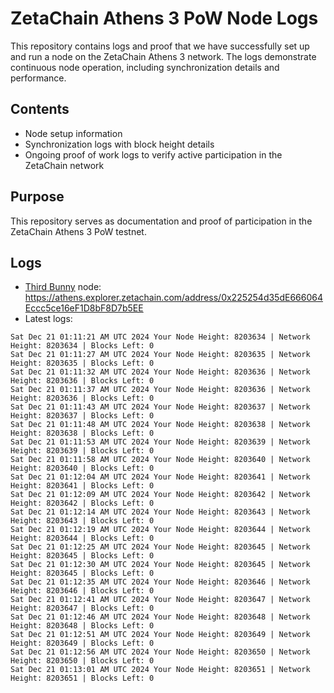 # ZetaChain Athens 3 PoW Node Logs
This repository contains logs and proof that we have successfully set up and run a node on the ZetaChain Athens 3 network. The logs demonstrate continuous node operation, including synchronization details and performance.

## Contents
- Node setup information
- Synchronization logs with block height details
- Ongoing proof of work logs to verify active participation in the ZetaChain network

## Purpose
This repository serves as documentation and proof of participation in the ZetaChain Athens 3 PoW testnet.

## Logs

- [Third Bunny](https://thirdbunny.xyz/) node: https://athens.explorer.zetachain.com/address/0x225254d35dE666064Eccc5ce16eF1D8bF8D7b5EE
- Latest logs:
```
Sat Dec 21 01:11:21 AM UTC 2024 Your Node Height: 8203634 | Network Height: 8203634 | Blocks Left: 0
Sat Dec 21 01:11:27 AM UTC 2024 Your Node Height: 8203635 | Network Height: 8203635 | Blocks Left: 0
Sat Dec 21 01:11:32 AM UTC 2024 Your Node Height: 8203636 | Network Height: 8203636 | Blocks Left: 0
Sat Dec 21 01:11:37 AM UTC 2024 Your Node Height: 8203636 | Network Height: 8203636 | Blocks Left: 0
Sat Dec 21 01:11:43 AM UTC 2024 Your Node Height: 8203637 | Network Height: 8203637 | Blocks Left: 0
Sat Dec 21 01:11:48 AM UTC 2024 Your Node Height: 8203638 | Network Height: 8203638 | Blocks Left: 0
Sat Dec 21 01:11:53 AM UTC 2024 Your Node Height: 8203639 | Network Height: 8203639 | Blocks Left: 0
Sat Dec 21 01:11:58 AM UTC 2024 Your Node Height: 8203640 | Network Height: 8203640 | Blocks Left: 0
Sat Dec 21 01:12:04 AM UTC 2024 Your Node Height: 8203641 | Network Height: 8203641 | Blocks Left: 0
Sat Dec 21 01:12:09 AM UTC 2024 Your Node Height: 8203642 | Network Height: 8203642 | Blocks Left: 0
Sat Dec 21 01:12:14 AM UTC 2024 Your Node Height: 8203643 | Network Height: 8203643 | Blocks Left: 0
Sat Dec 21 01:12:19 AM UTC 2024 Your Node Height: 8203644 | Network Height: 8203644 | Blocks Left: 0
Sat Dec 21 01:12:25 AM UTC 2024 Your Node Height: 8203645 | Network Height: 8203645 | Blocks Left: 0
Sat Dec 21 01:12:30 AM UTC 2024 Your Node Height: 8203645 | Network Height: 8203645 | Blocks Left: 0
Sat Dec 21 01:12:35 AM UTC 2024 Your Node Height: 8203646 | Network Height: 8203646 | Blocks Left: 0
Sat Dec 21 01:12:41 AM UTC 2024 Your Node Height: 8203647 | Network Height: 8203647 | Blocks Left: 0
Sat Dec 21 01:12:46 AM UTC 2024 Your Node Height: 8203648 | Network Height: 8203648 | Blocks Left: 0
Sat Dec 21 01:12:51 AM UTC 2024 Your Node Height: 8203649 | Network Height: 8203649 | Blocks Left: 0
Sat Dec 21 01:12:56 AM UTC 2024 Your Node Height: 8203650 | Network Height: 8203650 | Blocks Left: 0
Sat Dec 21 01:13:01 AM UTC 2024 Your Node Height: 8203651 | Network Height: 8203651 | Blocks Left: 0
```
